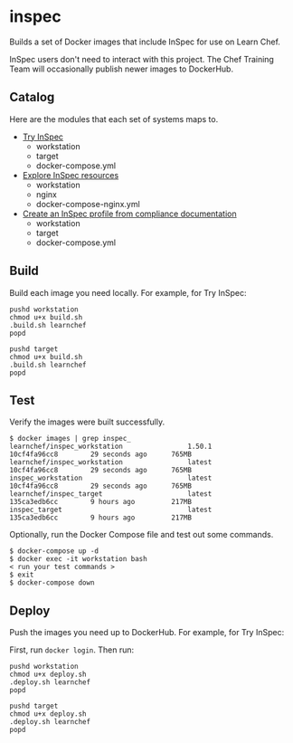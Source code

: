 # inspec

Builds a set of Docker images that include InSpec for use on Learn Chef.

InSpec users don't need to interact with this project. The Chef Training Team will occasionally publish newer images to DockerHub.

## Catalog

Here are the modules that each set of systems maps to.

* [Try InSpec](https://learn.chef.io/modules/try-inspec/)
  * workstation
  * target
  * docker-compose.yml
* [Explore InSpec resources](https://learn.chef.io/modules/explore-inspec-resources/)
  * workstation
  * nginx
  * docker-compose-nginx.yml
* [Create an InSpec profile from compliance documentation](https://learn.chef.io/modules/create-profile-from-doc/)
  * workstation
  * target
  * docker-compose.yml

## Build

Build each image you need locally. For example, for Try InSpec:

```
pushd workstation
chmod u+x build.sh
.build.sh learnchef
popd
```

```
pushd target
chmod u+x build.sh
.build.sh learnchef
popd
```

## Test

Verify the images were built successfully.

```
$ docker images | grep inspec_
learnchef/inspec_workstation                1.50.1                  10cf4fa96cc8        29 seconds ago      765MB
learnchef/inspec_workstation                latest                  10cf4fa96cc8        29 seconds ago      765MB
inspec_workstation                          latest                  10cf4fa96cc8        29 seconds ago      765MB
learnchef/inspec_target                     latest                  135ca3edb6cc        9 hours ago         217MB
inspec_target                               latest                  135ca3edb6cc        9 hours ago         217MB
```

Optionally, run the Docker Compose file and test out some commands.

```
$ docker-compose up -d
$ docker exec -it workstation bash
< run your test commands >
$ exit
$ docker-compose down
```

## Deploy

Push the images you need up to DockerHub. For example, for Try InSpec:

First, run `docker login`. Then run:

```
pushd workstation
chmod u+x deploy.sh
.deploy.sh learnchef
popd
```

```
pushd target
chmod u+x deploy.sh
.deploy.sh learnchef
popd
```
